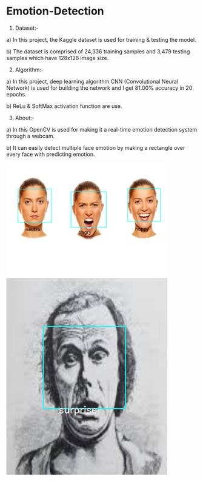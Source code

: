 # Emotion-Detection

1.    Dataset:-

a) In this project, the Kaggle dataset is used for training & testing the model. 

b) The dataset is comprised of 24,336 training samples and 3,479 testing samples which have 128x128 image size.

2.    Algorithm:-

a)  In this project, deep learning algorithm CNN (Convolutional Neural Network) is used for building the network and I get 81.00% accuracy in 20 epochs.

b)  ReLu & SoftMax activation function are use.

3.    About:-

a)  In this OpenCV is used for making it a real-time emotion detection system through a webcam. 

b)  It can easily detect multiple face emotion by making a rectangle over every face with predicting emotion.

<p float="left">
    <img src="1.png" width="425"/> 
    <img src="2.png" width="425"/>
</p>

